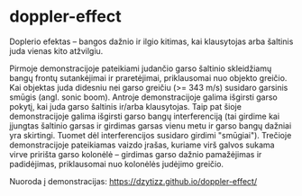 # doppler-effect
Doplerio efektas – bangos dažnio ir ilgio kitimas, kai klausytojas arba šaltinis juda vienas kito atžvilgiu. 

Pirmoje demonstracijoje pateikiami judančio garso šaltinio skleidžiamų bangų frontų sutankėjimai ir praretėjimai, priklausomai nuo objekto greičio. Kai objektas juda didesniu nei garso greičiu (>= 343 m/s) susidaro garsinis smūgis (angl. sonic boom).
Antroje demonstracijoje galima išgirsti garso pokytį, kai juda garso šaltinis ir/arba klausytojas. Taip pat šioje demonstracijoje galima išgirsti garso bangų interferenciją (tai girdime kai įjungtas šaltinio garsas ir girdimas garsas vienu metu ir garso bangų dažniai yra skirtingi. Tuomet dėl interferencijos susidaro girdimi "smūgiai").
Trečioje demonstracijoje pateikiamas vaizdo įrašas, kuriame virš galvos sukama virve pririšta garso kolonėlė – girdimas garso dažnio pamažėjimas ir padidėjimas, priklausomai nuo kolonėlės judėjimo greičio.

Nuoroda į demonstracijas: https://dzytizz.github.io/doppler-effect/
